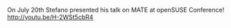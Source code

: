 On July 20th Stefano presented his talk on MATE at openSUSE Conference!
http://youtu.be/H-2WSt5cbR4

